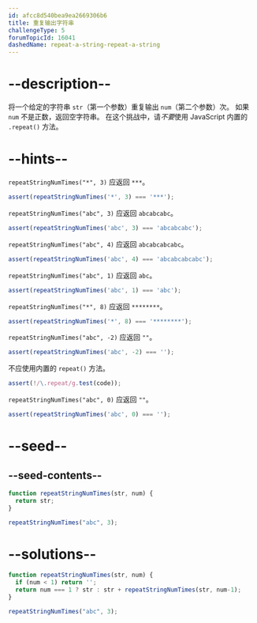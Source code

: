 ```yaml
---
id: afcc8d540bea9ea2669306b6
title: 重复输出字符串
challengeType: 5
forumTopicId: 16041
dashedName: repeat-a-string-repeat-a-string
---
```


# --description--

将一个给定的字符串 `str`（第一个参数）重复输出 `num`（第二个参数）次。 如果 `num` 不是正数，返回空字符串。 在这个挑战中，请*不要*使用 JavaScript 内置的 `.repeat()` 方法。

# --hints--

`repeatStringNumTimes("*", 3)` 应返回 `***`。

```js
assert(repeatStringNumTimes('*', 3) === '***');
```

`repeatStringNumTimes("abc", 3)` 应返回 `abcabcabc`。

```js
assert(repeatStringNumTimes('abc', 3) === 'abcabcabc');
```

`repeatStringNumTimes("abc", 4)` 应返回 `abcabcabcabc`。

```js
assert(repeatStringNumTimes('abc', 4) === 'abcabcabcabc');
```

`repeatStringNumTimes("abc", 1)` 应返回 `abc`。

```js
assert(repeatStringNumTimes('abc', 1) === 'abc');
```

`repeatStringNumTimes("*", 8)` 应返回 `********`。

```js
assert(repeatStringNumTimes('*', 8) === '********');
```

`repeatStringNumTimes("abc", -2)` 应返回 `""`。

```js
assert(repeatStringNumTimes('abc', -2) === '');
```

不应使用内置的 `repeat()` 方法。

```js
assert(!/\.repeat/g.test(code));
```

`repeatStringNumTimes("abc", 0)` 应返回 `""`。

```js
assert(repeatStringNumTimes('abc', 0) === '');
```

# --seed--

## --seed-contents--

```js
function repeatStringNumTimes(str, num) {
  return str;
}

repeatStringNumTimes("abc", 3);
```

# --solutions--

```js
function repeatStringNumTimes(str, num) {
  if (num < 1) return '';
  return num === 1 ? str : str + repeatStringNumTimes(str, num-1);
}

repeatStringNumTimes("abc", 3);
```

